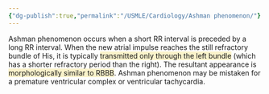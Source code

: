 ```yaml
---
{"dg-publish":true,"permalink":"/USMLE/Cardiology/Ashman phenomenon/"}
---
```


Ashman phenomenon occurs when a short RR interval is preceded by a long RR interval. When the new atrial impulse reaches the still refractory bundle of His, it is typically <span style="background:rgba(240, 200, 0, 0.2)">transmitted only through the left bundle</span> (which has a shorter refractory period than the right). The resultant appearance is <span style="background:rgba(240, 200, 0, 0.2)">morphologically similar to RBBB</span>. Ashman phenomenon may be mistaken for a premature ventricular complex or ventricular tachycardia.
